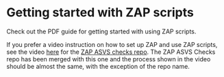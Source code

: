 # Getting started with ZAP scripts
Check out the PDF guide for getting started with using ZAP scripts.

If you prefer a video instruction on how to set up ZAP and use ZAP scripts, see the video [here](https://vimeo.com/702190939) for the [ZAP ASVS checks repo](https://github.com/YaleUniversity/ZAP_ASVS_Checks). The ZAP ASVS Checks repo has been merged with this one and the process shown in the video should be almost the same, with the exception of the repo name. 
